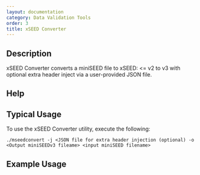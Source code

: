 ```yaml
---
layout: documentation
category: Data Validation Tools
order: 3
title: xSEED Converter
---
```


## Description

xSEED Converter converts a miniSEED file to xSEED: <= v2 to v3 with optional extra header inject via a user-provided JSON file.

## Help







## Typical Usage

To use the xSEED Converter utility, execute the following:

```./mseedconvert -j <JSON file for extra header injection (optional) -o <Output miniSEEDv3 fileame> <input miniSEED filename>```

## Example Usage